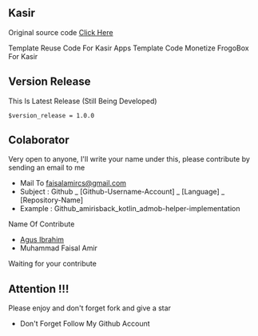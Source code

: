 ## Kasir
Original source code [Click Here](https://github.com/agusibrahim/AppKasir-androidstudio)

Template Reuse Code For Kasir Apps
Template Code Monetize FrogoBox For Kasir

## Version Release
This Is Latest Release (Still Being Developed)

    $version_release = 1.0.0


## Colaborator
Very open to anyone, I'll write your name under this, please contribute by sending an email to me

- Mail To faisalamircs@gmail.com
- Subject : Github _ [Github-Username-Account] _ [Language] _ [Repository-Name]
- Example : Github_amirisback_kotlin_admob-helper-implementation

Name Of Contribute
- [Agus Ibrahim](https://github.com/agusibrahim)
- Muhammad Faisal Amir

Waiting for your contribute

## Attention !!!
Please enjoy and don't forget fork and give a star
- Don't Forget Follow My Github Account
